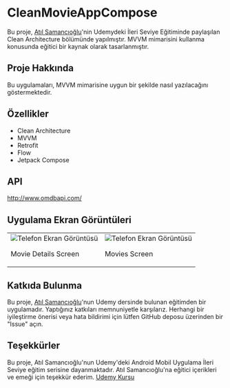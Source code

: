 # CleanMovieAppCompose
Bu proje, [Atıl Samancıoğlu](https://github.com/atilsamancioglu)'nin Udemydeki İleri Seviye Eğitiminde paylaşılan Clean Architecture bölümünde yapılmıştır. MVVM mimarisini kullanma konusunda eğitici bir kaynak olarak tasarlanmıştır.


## Proje Hakkında
Bu uygulamaları, MVVM mimarisine uygun bir şekilde nasıl yazılacağını göstermektedir.

## Özellikler
- Clean Architecture
- MVVM
- Retrofit
- Flow
- Jetpack Compose

## API
http://www.omdbapi.com/

## Uygulama Ekran Görüntüleri
<table>
        <tr>
            <td>
                <img src="https://github.com/yusufcanstr/CleanMovieAppCompose/assets/88708663/ded919f2-6fc1-4197-b6a1-fde8d6a3b595" alt="Telefon Ekran Görüntüsü">
                <p>Movie Details Screen</p>
            </td>
            <td>
                <img src="https://github.com/yusufcanstr/CleanMovieAppCompose/assets/88708663/570255fe-bc8e-445c-b049-b0455c923969" alt="Telefon Ekran Görüntüsü">
                <p>Movies Screen</p>
            </td>
        </tr>
</table>
    
    
## Katkıda Bulunma
Bu proje, [Atıl Samancıoğlu](https://github.com/atilsamancioglu)'nun Udemy dersinde bulunan eğitimden bir uygulamadır. Yaptığınız katkıları memnuniyetle karşılarız. Herhangi bir iyileştirme önerisi veya hata bildirimi için lütfen GitHub deposu üzerinden bir "Issue" açın.

## Teşekkürler
Bu proje, Atıl Samancıoğlu'nun Udemy'deki Android Mobil Uygulama İleri Seviye eğitim serisine dayanmaktadır. Atıl Samancıoğlu'na eğitici içerikleri ve emeği için teşekkür ederim.
[Udemy Kursu](https://www.udemy.com/course/android-mobil-uygulama-kursu-seviye-2/)



